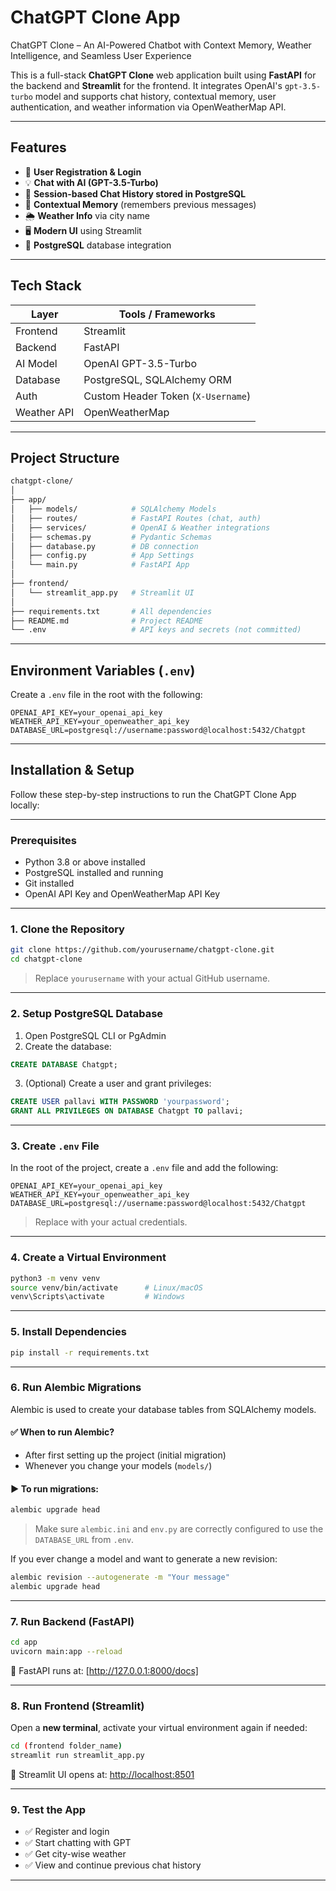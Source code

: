 # ChatGPT Clone App

ChatGPT Clone – An AI-Powered Chatbot with Context Memory, Weather Intelligence, and Seamless User Experience

This is a full-stack **ChatGPT Clone** web application built using **FastAPI** for the backend and **Streamlit** for the frontend. It integrates OpenAI's `gpt-3.5-turbo` model and supports chat history, contextual memory, user authentication, and weather information via OpenWeatherMap API.

---

## Features

- 🔐 **User Registration & Login**
- 💡 **Chat with AI (GPT-3.5-Turbo)**
- 💬 **Session-based Chat History stored in PostgreSQL**
- 🧠 **Contextual Memory** (remembers previous messages)
- 🌦️ **Weather Info** via city name
- 🖥️ **Modern UI** using Streamlit
- 🐘 **PostgreSQL** database integration

---

## Tech Stack

| Layer       | Tools / Frameworks          |
|-------------|-----------------------------|
| Frontend    | Streamlit                   |
| Backend     | FastAPI                     |
| AI Model    | OpenAI GPT-3.5-Turbo        |
| Database    | PostgreSQL, SQLAlchemy ORM  |
| Auth        | Custom Header Token (`X-Username`) |
| Weather API | OpenWeatherMap              |

---

## Project Structure

```bash
chatgpt-clone/
│
├── app/
│   ├── models/            # SQLAlchemy Models
│   ├── routes/            # FastAPI Routes (chat, auth)
│   ├── services/          # OpenAI & Weather integrations
│   ├── schemas.py         # Pydantic Schemas
│   ├── database.py        # DB connection
│   ├── config.py          # App Settings
│   └── main.py            # FastAPI App
│
├── frontend/
│   └── streamlit_app.py   # Streamlit UI
│
├── requirements.txt       # All dependencies
├── README.md              # Project README
└── .env                   # API keys and secrets (not committed)
````

---

## Environment Variables (`.env`)

Create a `.env` file in the root with the following:

```env
OPENAI_API_KEY=your_openai_api_key
WEATHER_API_KEY=your_openweather_api_key
DATABASE_URL=postgresql://username:password@localhost:5432/Chatgpt
```

---

## Installation & Setup 

Follow these step-by-step instructions to run the ChatGPT Clone App locally:

---

### Prerequisites

- Python 3.8 or above installed
- PostgreSQL installed and running
- Git installed
- OpenAI API Key and OpenWeatherMap API Key

---

###  1. Clone the Repository

```bash
git clone https://github.com/yourusername/chatgpt-clone.git
cd chatgpt-clone
````

> Replace `yourusername` with your actual GitHub username.

---

###  2. Setup PostgreSQL Database

1. Open PostgreSQL CLI or PgAdmin
2. Create the database:

```sql
CREATE DATABASE Chatgpt;
```

3. (Optional) Create a user and grant privileges:

```sql
CREATE USER pallavi WITH PASSWORD 'yourpassword';
GRANT ALL PRIVILEGES ON DATABASE Chatgpt TO pallavi;
```

---

###  3. Create `.env` File

In the root of the project, create a `.env` file and add the following:

```env
OPENAI_API_KEY=your_openai_api_key
WEATHER_API_KEY=your_openweather_api_key
DATABASE_URL=postgresql://username:password@localhost:5432/Chatgpt
```

> Replace with your actual credentials.

---

###  4. Create a Virtual Environment

```bash
python3 -m venv venv
source venv/bin/activate      # Linux/macOS
venv\Scripts\activate         # Windows
```

---

###  5. Install Dependencies

```bash
pip install -r requirements.txt
```

---

###  6. Run Alembic Migrations

Alembic is used to create your database tables from SQLAlchemy models.

#### ✅ When to run Alembic?

* After first setting up the project (initial migration)
* Whenever you change your models (`models/`)

#### ▶️ To run migrations:

```bash
alembic upgrade head
```

> Make sure `alembic.ini` and `env.py` are correctly configured to use the `DATABASE_URL` from `.env`.

If you ever change a model and want to generate a new revision:

```bash
alembic revision --autogenerate -m "Your message"
alembic upgrade head
```

---

###  7. Run Backend (FastAPI)

```bash
cd app
uvicorn main:app --reload
```

📍 FastAPI runs at: [http://127.0.0.1:8000/docs]

---

###  8. Run Frontend (Streamlit)

Open a **new terminal**, activate your virtual environment again if needed:

```bash
cd (frontend folder_name)
streamlit run streamlit_app.py
```

📍 Streamlit UI opens at: [http://localhost:8501](http://localhost:8501)

---

###  9. Test the App

* ✅ Register and login
* ✅ Start chatting with GPT
* ✅ Get city-wise weather
* ✅ View and continue previous chat history

---

